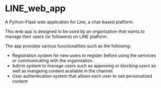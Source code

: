 # LINE_web_app
A Python-Flask web application for Line, a chat-based platform.

This web app is designed to be used by an organization that wants to manage their users (or followers) on LINE platform.

The app provides various functionalities such as the following:
  - Registration system for new users to register before using the serivices or communicating with the organization.
  - Admin system to manage users such as approving or blocking users as well as mangeing content available in the channel.
  - User authentication system that allows each user to see personalized content
